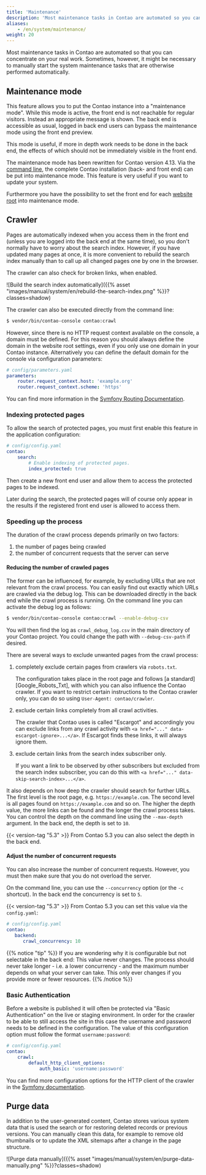 ```yaml
---
title: 'Maintenance'
description: 'Most maintenance tasks in Contao are automated so you can concentrate on your real work.'
aliases:
    - /en/system/maintenance/
weight: 20
---
```



Most maintenance tasks in Contao are automated so that you can concentrate on your real work. Sometimes, however, it 
might be necessary to manually start the system maintenance tasks that are otherwise performed automatically.


## Maintenance mode

This feature allows you to put the Contao instance into a "maintenance mode". While this mode is active, the front end
is not reachable for regular visitors. Instead an appropriate message is shown. The back end is accessible as usual,
logged in back end users can bypass the maintenance mode using the front end preview.

This mode is useful, if more in depth work needs to be done in the back end, the effects of which should not be
immediately visible in the front end.

The maintenance mode has been rewritten for Contao version 4.13. Via the [command line](/en/cli/maintenance-mode/), 
the complete Contao installation (back- and front end) can be put into maintenance mode. This feature is very useful 
if you want to update your system.

Furthermore you have the possibility to set the front end for each 
[website root](/en/site-structure/website-root/#website-settings) into maintenance mode.


## Crawler

Pages are automatically indexed when you access them in the front end (unless you are logged into the back end at the same 
time), so you don't normally have to worry about the search index. However, if you have updated many pages at once, it is 
more convenient to rebuild the search index manually than to call up all changed pages one by one in the browser.

The crawler can also check for broken links, when enabled.

![Build the search index automatically]({{% asset "images/manual/system/en/rebuild-the-search-index.png" %}}?classes=shadow)

The crawler can also be executed directly from the command line:

```sh
$ vendor/bin/contao-console contao:crawl
```

However, since there is no HTTP request context available on the console, a domain must be defined. For this reason you
should always define the domain in the website root settings, even if you only use one domain in your Contao instance.
Alternatively you can define the default domain for the console via configuration parameters:

```yaml
# config/parameters.yaml
parameters:
    router.request_context.host: 'example.org'
    router.request_context.scheme: 'https'
```

You can find more information in the [Symfony Routing Documentation][SymfonyUrlCommands].


### Indexing protected pages

To allow the search of protected pages, you must first enable this feature in the application configuration:

```yaml
# config/config.yaml
contao:
    search:
        # Enable indexing of protected pages.
        index_protected: true
```

Then create a new front end user and allow them to access the protected pages to be indexed.

Later during the search, the protected pages will of course only appear in the results if the registered front end user 
is allowed to access them.


### Speeding up the process

The duration of the crawl process depends primarily on two factors:

1. the number of pages being crawled
2. the number of concurrent requests that the server can serve

#### Reducing the number of crawled pages

The former can be influenced, for example, by excluding URLs that are not relevant from the crawl process.
You can easily find out exactly which URLs are crawled via the debug log. This can be downloaded directly in the back end
while the crawl process is running. On the command line you can activate the debug log as follows:

```sh
$ vendor/bin/contao-console contao:crawl --enable-debug-csv
```

You will then find the log as `crawl_debug_log.csv` in the main directory of your Contao project. You could change the path
with `--debug-csv-path` if desired.

There are several ways to exclude unwanted pages from the crawl process:

1. completely exclude certain pages from crawlers via `robots.txt`.

   The configuration takes place in the root page and follows [a standard][Google_Robots_Txt], with which you can 
   also influence the Contao crawler. If you want to restrict certain instructions to the Contao crawler only,
   you can do so using `User-Agent: contao/crawler`.

2. exclude certain links completely from all crawl activities.

   The crawler that Contao uses is called "Escargot" and accordingly you can exclude links from any crawl activity 
   with `<a href="..." data-escargot-ignore>...</a>`. If Escargot finds these links, it will always ignore them.

3. exclude certain links from the search index subscriber only.

   If you want a link to be observed by other subscribers but excluded from the search index subscriber, you can do 
   this with `<a href="..." data-skip-search-index>...</a>`.

It also depends on how deep the crawler should search for further URLs. The first level is the root page,
e.g. `https://example.com`. The second level is all pages found on `https://example.com` and so on. The higher the 
depth value, the more links can be found and the longer the crawl process takes. You can control the depth on the 
command line using the `--max-depth` argument. In the back end, the depth is set to `10`.

{{< version-tag "5.3" >}} From Contao 5.3 you can also select the depth in the back end.

#### Adjust the number of concurrent requests

You can also increase the number of concurrent requests. However, you must then make sure that you do not overload the 
server.

On the command line, you can use the `--concurrency` option (or the `-c` shortcut). In the back end the concurrency is 
set to `5`.

{{< version-tag "5.3" >}} From Contao 5.3 you can set this value via the `config.yaml`:

```yaml
# config/config.yaml
contao:
   backend:
      crawl_concurrency: 10
```

{{% notice "tip" %}}
If you are wondering why it is configurable but not selectable in the back end: This value never changes. The 
process should never take longer - i.e. a lower concurrency - and the maximum number depends on what your server can 
take. This only ever changes if you provide more or fewer resources.
{{% /notice %}}


### Basic Authentication

Before a website is published it will often be protected via "Basic Authentication" on the live or staging environment. In order for the
crawler to be able to still access the site in this case the username and password needs to be defined in the configuration. The value
of this configuration option must follow the format `username:password`:

```yaml
# config/config.yaml
contao:
    crawl:
        default_http_client_options:
            auth_basic: 'username:password'
```

You can find more configuration options for the HTTP client of the crawler in the [Symfony documentation][HttpClientOptions].


## Purge data

In addition to the user-generated content, Contao stores various system data that is used the search or for restoring 
deleted records or previous versions. You can manually clean this data, for example to remove old thumbnails or to 
update the XML sitemaps after a change in the page structure.

![Purge data manually]({{% asset "images/manual/system/en/purge-data-manually.png" %}}?classes=shadow)


[BackendSettings]: /en/system/settings/
[SymfonyUrlCommands]: https://symfony.com/doc/4.4/routing.html#generating-urls-in-commands
[HttpClientOptions]: https://symfony.com/doc/current/reference/configuration/framework.html#reference-http-client
